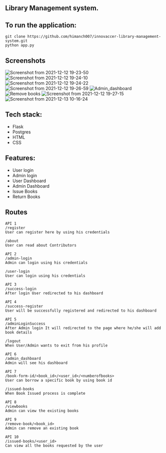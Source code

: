 ## Library Management system.

## To run the application:

```
git clone https://github.com/himanch007/innovaccer-library-management-system.git
python app.py
```

## Screenshots
![Screenshot from 2021-12-12 19-23-50](https://user-images.githubusercontent.com/92020620/145715401-b60ba66e-360a-498c-9c1b-0bb70b2c5530.png)
![Screenshot from 2021-12-12 19-24-10](https://user-images.githubusercontent.com/92020620/145715419-9a0080fe-9ac9-472a-a5c9-6c9b86e59452.png)
![Screenshot from 2021-12-12 19-24-22](https://user-images.githubusercontent.com/92020620/145715417-664ba21c-c4be-452c-abc6-916412c7cf9d.png)
![Screenshot from 2021-12-12 19-26-59](https://user-images.githubusercontent.com/92020620/145715413-88f2c813-ad55-4da6-a754-0ee1d99482e8.png)
![Admin_dashboard](https://user-images.githubusercontent.com/92020620/145753940-7cd45c4e-6510-4aa3-a299-cfa19db62476.png)
![Remove books](https://user-images.githubusercontent.com/92020620/145753943-a06f75dc-3bc1-4161-9ea9-858296862049.png)
![Screenshot from 2021-12-12 19-27-15](https://user-images.githubusercontent.com/92020620/145715410-699255ab-65ab-41da-b752-5c74cb85c39a.png)
![Screenshot from 2021-12-13 10-16-24](https://user-images.githubusercontent.com/92020620/145753956-a00810fd-4097-4721-b48d-31867d0fd561.png)



## Tech stack:

- Flask
- Postgres
- HTML
- CSS

## Features:

- User login
- Admin login
- User Dashboard
- Admin Dashboard
- Issue Books
- Return Books

## Routes 
```
API 1
/register
User can register here by using his credentials

/about
User can read about Contributors

API 2
/admin-login
Admin can login using his credentials

/user-login
User can login using his credentials

API 3
/success-login
After login User redirected to his dashboard

API 4
/success-register
User will be successfully registered and redirected to his dashboard

API 5
/adminLoginSuccess
After Admin login It will redirected to the page where he/she will add book details

/logout
When User/Admin wants to exit from his profile

API 6
/admin_dashboard
Admin will see his dashboard

API 7
/book-form-id/<book_id>/<user_id>/<numberofbooks>
User can borrow a specific book by using book id

/issued-books
When Book Issued process is complete

API 8
/viewbooks
Admin can view the existing books

API 9
/remove-book/<book_id>
Admin can remove an existing book

API 10
/issued-books/<user_id>
Can view all the books requested by the user

```

